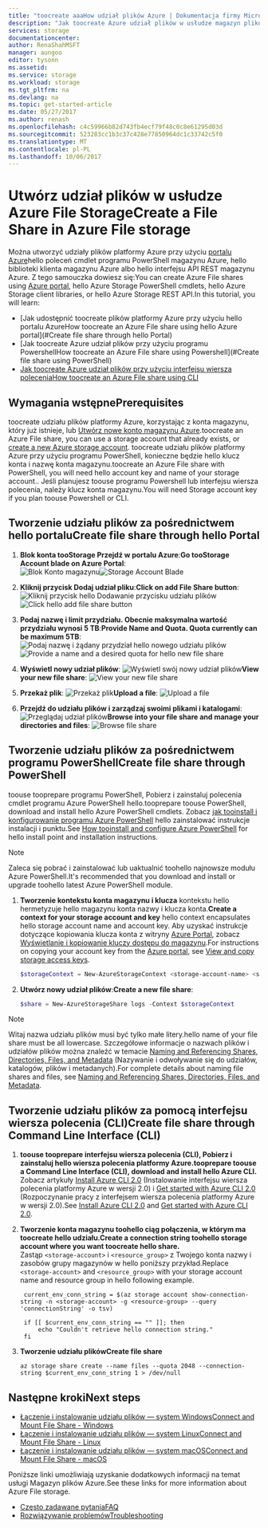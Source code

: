```yaml
---
title: "toocreate aaaHow udział plików Azure | Dokumentacja firmy Microsoft"
description: "Jak toocreate Azure udział plików w usłudze magazyn plików Azure przy użyciu hello portalu Azure, programu PowerShell i hello wiersza polecenia platformy Azure."
services: storage
documentationcenter: 
author: RenaShahMSFT
manager: aungoo
editor: tysonn
ms.assetid: 
ms.service: storage
ms.workload: storage
ms.tgt_pltfrm: na
ms.devlang: na
ms.topic: get-started-article
ms.date: 05/27/2017
ms.author: renash
ms.openlocfilehash: c4c59966b82d743fb4ecf79f48c0c8e61295d03d
ms.sourcegitcommit: 523283cc1b3c37c428e77850964dc1c33742c5f0
ms.translationtype: MT
ms.contentlocale: pl-PL
ms.lasthandoff: 10/06/2017
---
```

# <a name="create-a-file-share-in-azure-file-storage"></a><span data-ttu-id="1151a-103">Utwórz udział plików w usłudze Azure File Storage</span><span class="sxs-lookup"><span data-stu-id="1151a-103">Create a File Share in Azure File storage</span></span>
<span data-ttu-id="1151a-104">Można utworzyć udziały plików platformy Azure przy użyciu [portalu Azure](https://portal.azure.com/)hello poleceń cmdlet programu PowerShell magazynu Azure, hello biblioteki klienta magazynu Azure albo hello interfejsu API REST magazynu Azure. Z tego samouczka dowiesz się:</span><span class="sxs-lookup"><span data-stu-id="1151a-104">You can create Azure File shares using [Azure portal](https://portal.azure.com/), hello Azure Storage PowerShell cmdlets, hello Azure Storage client libraries, or hello Azure Storage REST API.In this tutorial, you will learn:</span></span>
* [<span data-ttu-id="1151a-105">Jak udostępnić toocreate plików platformy Azure przy użyciu hello portalu Azure</span><span class="sxs-lookup"><span data-stu-id="1151a-105">How toocreate an Azure File share using hello Azure portal</span></span>](#Create file share through hello Portal)
* [<span data-ttu-id="1151a-106">Jak toocreate Azure udział plików przy użyciu programu Powershell</span><span class="sxs-lookup"><span data-stu-id="1151a-106">How toocreate an Azure File share using Powershell</span></span>](#Create file share using PowerShell)
* [<span data-ttu-id="1151a-107">Jak toocreate Azure udział plików przy użyciu interfejsu wiersza polecenia</span><span class="sxs-lookup"><span data-stu-id="1151a-107">How toocreate an Azure File share using CLI</span></span>](#create-file-share-using-command-line-interface-cli)

## <a name="prerequisites"></a><span data-ttu-id="1151a-108">Wymagania wstępne</span><span class="sxs-lookup"><span data-stu-id="1151a-108">Prerequisites</span></span>
<span data-ttu-id="1151a-109">toocreate udziału plików platformy Azure, korzystając z konta magazynu, który już istnieje, lub [Utwórz nowe konto magazynu Azure](storage-create-storage-account.md).</span><span class="sxs-lookup"><span data-stu-id="1151a-109">toocreate an Azure File share, you can use a storage account that already exists, or [create a new Azure storage account](storage-create-storage-account.md).</span></span> <span data-ttu-id="1151a-110">toocreate udziału plików platformy Azure przy użyciu programu PowerShell, konieczne będzie hello klucz konta i nazwę konta magazynu.</span><span class="sxs-lookup"><span data-stu-id="1151a-110">toocreate an Azure File share with PowerShell, you will need hello account key and name of your storage account..</span></span> <span data-ttu-id="1151a-111">Jeśli planujesz toouse programu Powershell lub interfejsu wiersza polecenia, należy klucz konta magazynu.</span><span class="sxs-lookup"><span data-stu-id="1151a-111">You will need Storage account key if you plan toouse Powershell or CLI.</span></span>

## <a name="create-file-share-through-hello-portal"></a><span data-ttu-id="1151a-112">Tworzenie udziału plików za pośrednictwem hello portalu</span><span class="sxs-lookup"><span data-stu-id="1151a-112">Create file share through hello Portal</span></span>
1. <span data-ttu-id="1151a-113">**Blok konta tooStorage Przejdź w portalu Azure**:</span><span class="sxs-lookup"><span data-stu-id="1151a-113">**Go tooStorage Account blade on Azure Portal**:</span></span>    
    <span data-ttu-id="1151a-114">![Blok Konto magazynu](media/storage-file-how-to-create-file-share/create-file-share-portal1.png)</span><span class="sxs-lookup"><span data-stu-id="1151a-114">![Storage Account Blade](media/storage-file-how-to-create-file-share/create-file-share-portal1.png)</span></span>

2. <span data-ttu-id="1151a-115">**Kliknij przycisk Dodaj udział pliku**:</span><span class="sxs-lookup"><span data-stu-id="1151a-115">**Click on add File Share button**:</span></span>    
    <span data-ttu-id="1151a-116">![Kliknij przycisk hello Dodawanie przycisku udziału plików](media/storage-file-how-to-create-file-share/create-file-share-portal2.png)</span><span class="sxs-lookup"><span data-stu-id="1151a-116">![Click hello add file share button](media/storage-file-how-to-create-file-share/create-file-share-portal2.png)</span></span>

3. <span data-ttu-id="1151a-117">**Podaj nazwę i limit przydziału. Obecnie maksymalna wartość przydziału wynosi 5 TB**:</span><span class="sxs-lookup"><span data-stu-id="1151a-117">**Provide Name and Quota. Quota currently can be maximum 5TB**:</span></span>    
    <span data-ttu-id="1151a-118">![Podaj nazwę i żądany przydział hello nowego udziału plików](media/storage-file-how-to-create-file-share/create-file-share-portal3.png)</span><span class="sxs-lookup"><span data-stu-id="1151a-118">![Provide a name and a desired quota for hello new file share](media/storage-file-how-to-create-file-share/create-file-share-portal3.png)</span></span>

4. <span data-ttu-id="1151a-119">**Wyświetl nowy udział plików**: ![Wyświetl swój nowy udział plików](media/storage-file-how-to-create-file-share/create-file-share-portal4.png)</span><span class="sxs-lookup"><span data-stu-id="1151a-119">**View your new file share**:  ![View your new file share](media/storage-file-how-to-create-file-share/create-file-share-portal4.png)</span></span>

5. <span data-ttu-id="1151a-120">**Przekaż plik**: ![Przekaż plik](media/storage-file-how-to-create-file-share/create-file-share-portal5.png)</span><span class="sxs-lookup"><span data-stu-id="1151a-120">**Upload a file**:  ![Upload a file](media/storage-file-how-to-create-file-share/create-file-share-portal5.png)</span></span>

6. <span data-ttu-id="1151a-121">**Przejdź do udziału plików i zarządzaj swoimi plikami i katalogami**: ![Przeglądaj udział plików](media/storage-file-how-to-create-file-share/create-file-share-portal6.png)</span><span class="sxs-lookup"><span data-stu-id="1151a-121">**Browse into your file share and manage your directories and files**:  ![Browse file share](media/storage-file-how-to-create-file-share/create-file-share-portal6.png)</span></span>


## <a name="create-file-share-through-powershell"></a><span data-ttu-id="1151a-122">Tworzenie udziału plików za pośrednictwem programu PowerShell</span><span class="sxs-lookup"><span data-stu-id="1151a-122">Create file share through PowerShell</span></span>
<span data-ttu-id="1151a-123">toouse tooprepare programu PowerShell, Pobierz i zainstaluj polecenia cmdlet programu Azure PowerShell hello.</span><span class="sxs-lookup"><span data-stu-id="1151a-123">tooprepare toouse PowerShell, download and install hello Azure PowerShell cmdlets.</span></span> <span data-ttu-id="1151a-124">Zobacz [jak tooinstall i konfigurowanie programu Azure PowerShell](https://azure.microsoft.com/documentation/articles/powershell-install-configure/) hello zainstalować instrukcje instalacji i punktu.</span><span class="sxs-lookup"><span data-stu-id="1151a-124">See [How tooinstall and configure Azure PowerShell](https://azure.microsoft.com/documentation/articles/powershell-install-configure/) for hello install point and installation instructions.</span></span>

> [!Note]  
> <span data-ttu-id="1151a-125">Zaleca się pobrać i zainstalować lub uaktualnić toohello najnowsze modułu Azure PowerShell.</span><span class="sxs-lookup"><span data-stu-id="1151a-125">It's recommended that you download and install or upgrade toohello latest Azure PowerShell module.</span></span>

1. <span data-ttu-id="1151a-126">**Tworzenie kontekstu konta magazynu i klucza** kontekstu hello hermetyzuje hello magazynu konta nazwy i klucza konta.</span><span class="sxs-lookup"><span data-stu-id="1151a-126">**Create a context for your storage account and key** hello context encapsulates hello storage account name and account key.</span></span> <span data-ttu-id="1151a-127">Aby uzyskać instrukcje dotyczące kopiowania klucza konta z witryny [Azure Portal](https://portal.azure.com/), zobacz [Wyświetlanie i kopiowanie kluczy dostępu do magazynu](storage-create-storage-account.md#view-and-copy-storage-access-keys).</span><span class="sxs-lookup"><span data-stu-id="1151a-127">For instructions on copying your account key from the [Azure portal](https://portal.azure.com/), see [View and copy storage access keys](storage-create-storage-account.md#view-and-copy-storage-access-keys).</span></span>

    ```powershell
    $storageContext = New-AzureStorageContext <storage-account-name> <storage-account-key>
    ```
    
2. <span data-ttu-id="1151a-128">**Utwórz nowy udział plików**:</span><span class="sxs-lookup"><span data-stu-id="1151a-128">**Create a new file share**:</span></span>    
    
    ```powershell
    $share = New-AzureStorageShare logs -Context $storageContext
    ```

> [!Note]  
> <span data-ttu-id="1151a-129">Witaj nazwa udziału plików musi być tylko małe litery.</span><span class="sxs-lookup"><span data-stu-id="1151a-129">hello name of your file share must be all lowercase.</span></span> <span data-ttu-id="1151a-130">Szczegółowe informacje o nazwach plików i udziałów plików można znaleźć w temacie [Naming and Referencing Shares, Directories, Files, and Metadata](https://msdn.microsoft.com/library/azure/dn167011.aspx) (Nazywanie i odwoływanie się do udziałów, katalogów, plików i metadanych).</span><span class="sxs-lookup"><span data-stu-id="1151a-130">For complete details about naming file shares and files, see [Naming and Referencing Shares, Directories, Files, and Metadata](https://msdn.microsoft.com/library/azure/dn167011.aspx).</span></span>

## <a name="create-file-share-through-command-line-interface-cli"></a><span data-ttu-id="1151a-131">Tworzenie udziału plików za pomocą interfejsu wiersza polecenia (CLI)</span><span class="sxs-lookup"><span data-stu-id="1151a-131">Create file share through Command Line Interface (CLI)</span></span>
1. <span data-ttu-id="1151a-132">**toouse tooprepare interfejsu wiersza polecenia (CLI), Pobierz i zainstaluj hello wiersza polecenia platformy Azure.**</span><span class="sxs-lookup"><span data-stu-id="1151a-132">**tooprepare toouse a Command Line Interface (CLI), download and install hello Azure CLI.**</span></span>  
    <span data-ttu-id="1151a-133">Zobacz artykuły [Install Azure CLI 2.0](/cli/azure/install-az-cli2.md) (Instalowanie interfejsu wiersza polecenia platformy Azure w wersji 2.0) i [Get started with Azure CLI 2.0](/cli/azure/get-started-with-azure-cli.md) (Rozpoczynanie pracy z interfejsem wiersza polecenia platformy Azure w wersji 2.0).</span><span class="sxs-lookup"><span data-stu-id="1151a-133">See [Install Azure CLI 2.0](/cli/azure/install-az-cli2.md) and [Get started with Azure CLI 2.0](/cli/azure/get-started-with-azure-cli.md).</span></span>

2. <span data-ttu-id="1151a-134">**Tworzenie konta magazynu toohello ciąg połączenia, w którym ma toocreate hello udziału.**</span><span class="sxs-lookup"><span data-stu-id="1151a-134">**Create a connection string toohello storage account where you want toocreate hello share.**</span></span>  
    <span data-ttu-id="1151a-135">Zastąp ```<storage-account>``` i ```<resource_group>``` z Twojego konta nazwy i zasobów grupy magazynów w hello poniższy przykład.</span><span class="sxs-lookup"><span data-stu-id="1151a-135">Replace ```<storage-account>``` and ```<resource_group>``` with your storage account name and resource group in hello following example.</span></span>

   ```azurecli
    current_env_conn_string = $(az storage account show-connection-string -n <storage-account> -g <resource-group> --query 'connectionString' -o tsv)

    if [[ $current_env_conn_string == "" ]]; then  
        echo "Couldn't retrieve hello connection string."
    fi
    ```

3. <span data-ttu-id="1151a-136">**Tworzenie udziału plików**</span><span class="sxs-lookup"><span data-stu-id="1151a-136">**Create file share**</span></span>
    ```azurecli
    az storage share create --name files --quota 2048 --connection-string $current_env_conn_string 1 > /dev/null
    ```

## <a name="next-steps"></a><span data-ttu-id="1151a-137">Następne kroki</span><span class="sxs-lookup"><span data-stu-id="1151a-137">Next steps</span></span>
* [<span data-ttu-id="1151a-138">Łączenie i instalowanie udziału plików — system Windows</span><span class="sxs-lookup"><span data-stu-id="1151a-138">Connect and Mount File Share - Windows</span></span>](storage-file-how-to-use-files-windows.md)
* [<span data-ttu-id="1151a-139">Łączenie i instalowanie udziału plików — system Linux</span><span class="sxs-lookup"><span data-stu-id="1151a-139">Connect and Mount File Share - Linux</span></span>](storage-how-to-use-files-linux.md)
* [<span data-ttu-id="1151a-140">Łączenie i instalowanie udziału plików — system macOS</span><span class="sxs-lookup"><span data-stu-id="1151a-140">Connect and Mount File Share - macOS</span></span>](storage-file-how-to-use-files-mac.md)

<span data-ttu-id="1151a-141">Poniższe linki umożliwiają uzyskanie dodatkowych informacji na temat usługi Magazyn plików Azure.</span><span class="sxs-lookup"><span data-stu-id="1151a-141">See these links for more information about Azure File storage.</span></span>

* [<span data-ttu-id="1151a-142">Często zadawane pytania</span><span class="sxs-lookup"><span data-stu-id="1151a-142">FAQ</span></span>](storage-files-faq.md)
* [<span data-ttu-id="1151a-143">Rozwiązywanie problemów</span><span class="sxs-lookup"><span data-stu-id="1151a-143">Troubleshooting</span></span>](storage-troubleshoot-file-connection-problems.md)